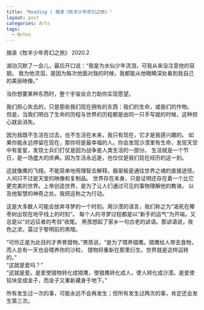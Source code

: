```yaml
---
title: "Reading | 摘录《牧羊少年奇幻之旅》"
layout: post
categories: Arts
tags:
  - Notes
---
```

摘录《牧羊少年奇幻之旅》
2020.2

湖泊沉默了一会儿，最后开口说：“我是为水仙少年流泪，可我从来没注意他的容貌。
我为他流泪，是因为每次他面对我的时候，我都能从他眼睛深处看到我自己的美丽映像。”

当你想要某种东西时，整个宇宙会合力助你实现愿望。

我们担心失去的，只是那些我们现在拥有的东西：我们的生命，或我们的作物。
但是，当我们明白了生命的历程与世界的历程都是由同一只手写就的时候，这种担心就会消失。

因为我既不生活在过去，也不生活在未来，我只有现在，它才是我感兴趣的。
如果你能永远停留在现在，那你将是最幸福的人。你会发现沙漠里有生命，发现天空中有星星，发现士兵们打仗是因为战争是人类生活的一部分。
生活就是一个节日，是一场盛大的庆典。因为生活永远是，也仅仅是我们现在经历的这一刻。

这就像鹰的飞翔，不能简单地用理智去解释。翡翠板是通往世界之魂的直接途径。人间只不过是天堂的映像和复制品。
世界存在本身，只是证明还存在着一个比它更完美的世界。上帝创造世界，是为了让人们通过可见的事物理解他的教诲，
以及他智慧的神奇之处。我把这称之为行动。

这是大多数人可能会放弃寻梦的一个时刻。用沙漠的语言，我们称之为“渴死在椰枣树出现在地平线上的时刻”。
每个人的寻梦过程都是以“新手的运气”为开端，又总是以“对远征者的考验”收尾。
男孩想起了家乡一句古老的谚语。那谚语说，夜色之浓，莫过于黎明前的黑暗。

“可你正是为此目的才养育猎物。”男孩说，“是为了喂养猎鹰。猎鹰给人带去食物，而人总有一天也会喂养你的沙粒，
猎物将重新在那里衍生。世界就是这样运转的。”<br>
“这就是爱吗？”<br>
“这就是爱。是爱使猎物转化成猎鹰，使猎鹰转化成人，使人转化成沙漠。是爱使铅块变成金子，而金子又重新藏身于地下。”

所有发生过一次的事，可能永远不会再发生；但所有发生过两次的事，肯定还会发生第三次。
